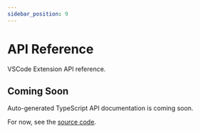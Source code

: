 ```yaml
---
sidebar_position: 9
---
```


# API Reference

VSCode Extension API reference.

## Coming Soon

Auto-generated TypeScript API documentation is coming soon.

For now, see the [source code](https://github.com/chuckgu/fluxloop/tree/main/packages/vscode/src).

